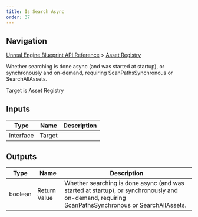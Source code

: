 ```yaml
---
title: Is Search Async
order: 37
---
```

## Navigation

[Unreal Engine Blueprint API Reference](https://dev.epicgames.com/documentation/en-us/unreal-engine/BlueprintAPI) > [Asset Registry](https://dev.epicgames.com/documentation/en-us/unreal-engine/BlueprintAPI/AssetRegistry)

Whether searching is done async (and was started at startup), or synchronously and on-demand, requiring ScanPathsSynchronous or SearchAllAssets.

Target is Asset Registry

## Inputs

| Type | Name | Description |
| --- | --- | --- |
| interface | Target |  |

## Outputs

| Type | Name | Description |
| --- | --- | --- |
| boolean | Return Value | Whether searching is done async (and was started at startup), or synchronously and on-demand, requiring ScanPathsSynchronous or SearchAllAssets. |

